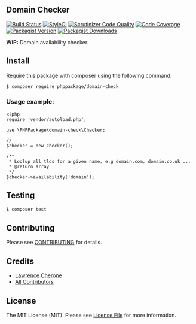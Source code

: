 ## Domain Checker

[![Build Status](https://travis-ci.org/phppackage/domain-check.svg?branch=master)](https://travis-ci.org/phppackage/domain-check)
[![StyleCI](https://styleci.io/repos/119786906/shield?branch=master)](https://styleci.io/repos/119786906)
[![Scrutinizer Code Quality](https://scrutinizer-ci.com/g/phppackage/domain-check/badges/quality-score.png?b=master)](https://scrutinizer-ci.com/g/phppackage/domain-check/?branch=master)
[![Code Coverage](https://scrutinizer-ci.com/g/phppackage/domain-check/badges/coverage.png?b=master)](https://scrutinizer-ci.com/g/phppackage/domain-check/code-structure/master/code-coverage)
[![Packagist Version](https://img.shields.io/packagist/v/phppackage/domain-check.svg?style=flat-square)](https://github.com/phppackage/domain-check/releases)
[![Packagist Downloads](https://img.shields.io/packagist/dt/phppackage/domain-check.svg?style=flat-square)](https://packagist.org/packages/phppackage/domain-check)

**WIP:** Domain availability checker.


## Install

Require this package with composer using the following command:

``` bash
$ composer require phppackage/domain-check
```

### Usage example:

    <?php
    require 'vendor/autoload.php';
    
    use \PHPPackage\domain-check\Checker;
    
    //
    $checker = new Checker();
    
    /**
     * Loolup all tlds for a given name, e.g domain.com, domain.co.uk ...
     * @return array
     */
    $checker->availability('domain');
    
    

## Testing

``` bash
$ composer test
```

## Contributing

Please see [CONTRIBUTING](CONTRIBUTING.md) for details.


## Credits

 - [Lawrence Cherone](http://github.com/phppackage)
 - [All Contributors](../../contributors)

## License

The MIT License (MIT). Please see [License File](LICENSE) for more information.
